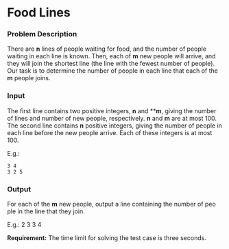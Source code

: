 # Food Lines

### Problem Description

There are **n** lines of people waiting for food, and the number of people waiting in each line is known. Then, each of **m** new people will arrive, and they will join the shortest line (the line with the fewest number of people). Our task is to determine the number of people in each line that each of the **m** people joins.

### Input

The first line contains two positive integers, **n** and ****m**, giving the number of lines and number of new people, respectively. **n** and **m** are at most 100. The second line contains **n** positive integers, giving the number of people in each line before the new people arrive. Each of these integers is at most 100.

E.g.:

    3 4
    3 2 5

### Output

For each of the **m** new people, output a line containing the number of peo ple in the line that they join.

E.g.:
    2
    3
    3
    4

**Requirement:** The time limit for solving the test case is three seconds.